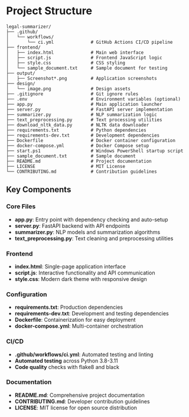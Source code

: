 # Project Structure

```
legal-summarizer/
├── .github/
│   └── workflows/
│       └── ci.yml              # GitHub Actions CI/CD pipeline
├── frontend/
│   ├── index.html              # Main web interface
│   ├── script.js               # Frontend JavaScript logic
│   ├── style.css               # CSS styling
│   └── sample_document.txt     # Sample document for testing
├── output/
│   ├── Screenshot*.png         # Application screenshots
├── design/
│   └── image.png               # Design assets
├── .gitignore                  # Git ignore rules
├── .env                        # Environment variables (optional)
├── app.py                      # Main application launcher
├── server.py                   # FastAPI server implementation
├── summarizer.py               # NLP summarization logic
├── text_preprocessing.py       # Text processing utilities
├── download_nltk_data.py       # NLTK data downloader
├── requirements.txt            # Python dependencies
├── requirements-dev.txt        # Development dependencies
├── Dockerfile                  # Docker container configuration
├── docker-compose.yml          # Docker Compose setup
├── start.ps1                   # Windows PowerShell startup script
├── sample_document.txt         # Sample document
├── README.md                   # Project documentation
├── LICENSE                     # MIT License
└── CONTRIBUTING.md             # Contribution guidelines
```

## Key Components

### Core Files
- **app.py**: Entry point with dependency checking and auto-setup
- **server.py**: FastAPI backend with API endpoints
- **summarizer.py**: NLP models and summarization algorithms
- **text_preprocessing.py**: Text cleaning and preprocessing utilities

### Frontend
- **index.html**: Single-page application interface
- **script.js**: Interactive functionality and API communication
- **style.css**: Modern dark theme with responsive design

### Configuration
- **requirements.txt**: Production dependencies
- **requirements-dev.txt**: Development and testing dependencies
- **Dockerfile**: Containerization for easy deployment
- **docker-compose.yml**: Multi-container orchestration

### CI/CD
- **.github/workflows/ci.yml**: Automated testing and linting
- **Automated testing** across Python 3.8-3.11
- **Code quality** checks with flake8 and black

### Documentation
- **README.md**: Comprehensive project documentation
- **CONTRIBUTING.md**: Developer contribution guidelines
- **LICENSE**: MIT license for open source distribution
